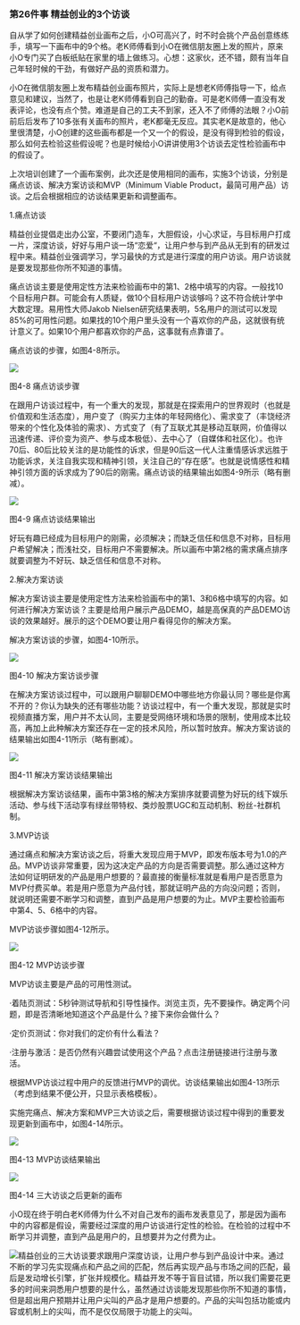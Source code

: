 ### 第26件事 精益创业的3个访谈

自从学了如何创建精益创业画布之后，小O可高兴了，时不时会挑个产品创意练练手，填写一下画布中的9个格。老K师傅看到小O在微信朋友圈上发的照片，原来小O专门买了白板纸贴在家里的墙上做练习。心想：这家伙，还不错，颇有当年自己年轻时候的干劲，有做好产品的资质和潜力。

小O在微信朋友圈上发布精益创业画布照片，实际上是想老K师傅指导一下，给点意见和建议，当然了，也是让老K师傅看到自己的勤奋。可是老K师傅一直没有发表评论，也没有点个赞。难道是自己的工夫不到家，还入不了师傅的法眼？小O前前后后发布了10多张有关画布的照片，老K都毫无反应。其实老K是故意的，他心里很清楚，小O创建的这些画布都是一个又一个的假设，是没有得到检验的假设，那么如何去检验这些假设呢？也是时候给小O讲讲使用3个访谈去定性检验画布中的假设了。

上次培训创建了一个画布案例，此次还是使用相同的画布，实施3个访谈，分别是痛点访谈、解决方案访谈和MVP（Minimum Viable Product，最简可用产品）访谈。之后会根据相应的访谈结果更新和调整画布。

1.痛点访谈

精益创业提倡走出办公室，不要闭门造车，大胆假设，小心求证，与目标用户打成一片，深度访谈，好好与用户谈一场“恋爱“，让用户参与到产品从无到有的研发过程中来。精益创业强调学习，学习最快的方式是进行深度的用户访谈。用户访谈就是要发现那些你所不知道的事情。

痛点访谈主要是使用定性方法来检验画布中的第1、2格中填写的内容。一般找10个目标用户群。可能会有人质疑，做10个目标用户访谈够吗？这不符合统计学中大数定理。易用性大师Jakob Nielsen研究结果表明，5名用户的测试可以发现85%的可用性问题。如果找的10个用户里头没有一个喜欢你的产品，这就很有统计意义了。如果10个用户都喜欢你的产品，这事就有点靠谱了。

痛点访谈的步骤，如图4-8所示。

![](images/image01614_jpeg)

图4-8 痛点访谈步骤

在跟用户访谈过程中，有一个重大的发现，那就是在探索用户的世界观时（也就是价值观和生活态度），用户变了（购买力主体的年轻网络化）、需求变了（丰饶经济带来的个性化及体验的需求）、方式变了（有了互联尤其是移动互联网，价值得以迅速传递、评价变为资产、参与成本极低）、去中心了（自媒体和社区化）。也许70后、80后比较关注的是功能性的诉求，但是90后这一代人注重情感诉求远胜于功能诉求，关注自我实现和精神引领，关注自己的“存在感”。也就是说情感性和精神引领方面的诉求成为了90后的刚需。痛点访谈的结果输出如图4-9所示（略有删减）。

![](images/image01615_jpeg)

图4-9 痛点访谈结果输出

好玩有趣已经成为目标用户的刚需，必须解决；而缺乏信任和信息不对称，目标用户希望解决；而浅社交，目标用户不需要解决。所以画布中第2格的需求痛点排序就要调整为不好玩、缺乏信任和信息不对称。

2.解决方案访谈

解决方案访谈主要是使用定性方法来检验画布中的第1、3和6格中填写的内容。如何进行解决方案访谈？主要是给用户展示产品DEMO，越是高保真的产品DEMO访谈的效果越好。展示的这个DEMO要让用户看得见你的解决方案。

解决方案访谈的步骤，如图4-10所示。

![](images/image01616_jpeg)

图4-10 解决方案访谈步骤

在解决方案访谈过程中，可以跟用户聊聊DEMO中哪些地方你最认同？哪些是你离不开的？你认为缺失的还有哪些功能？访谈过程中，有一个重大发现，那就是实时视频直播方案，用户并不太认同，主要是受网络环境和场景的限制，使用成本比较高，再加上此种解决方案还存在一定的技术风险，所以暂时放弃。解决方案访谈的结果输出如图4-11所示（略有删减）。

![](images/image01617_jpeg)

图4-11 解决方案访谈结果输出

根据解决方案访谈结果，画布中第3格的解决方案排序就要调整为好玩的线下娱乐活动、参与线下活动享有绿丝带特权、类炒股票UGC和互动机制、粉丝-社群机制。

3.MVP访谈

通过痛点和解决方案访谈之后，将重大发现应用于MVP，即发布版本号为1.0的产品。MVP访谈非常重要，因为这决定产品的方向是否需要调整。那么通过这种方法如何证明研发的产品是用户想要的？最直接的衡量标准就是看用户是否愿意为MVP付费买单。若是用户愿意为产品付钱，那就证明产品的方向没问题；否则，就说明还需要不断学习和调整，直到产品是用户想要的为止。MVP主要检验画布中第4、5、6格中的内容。

MVP访谈步骤如图4-12所示。

![](images/image01618_jpeg)

图4-12 MVP访谈步骤

MVP访谈主要是产品的可用性测试。

·着陆页测试：5秒钟测试导航和引导性操作。浏览主页，先不要操作。确定两个问题，即是否清晰地知道这个产品是什么？接下来你会做什么？

·定价页测试：你对我们的定价有什么看法？

·注册与激活：是否仍然有兴趣尝试使用这个产品？点击注册链接进行注册与激活。

根据MVP访谈过程中用户的反馈进行MVP的调优。访谈结果输出如图4-13所示（考虑到结果不便公开，只显示表格模板）。

实施完痛点、解决方案和MVP三大访谈之后，需要根据访谈过程中得到的重要发现更新到画布中，如图4-14所示。

![](images/image01619_jpeg)

图4-13 MVP访谈结果输出

![](images/image01620_jpeg)

图4-14 三大访谈之后更新的画布

小O现在终于明白老K师傅为什么不对自己发布的画布发表意见了，那是因为画布中的内容都是假设，需要经过深度的用户访谈进行定性的检验。在检验的过程中不断学习并调整，直到产品是用户的，且想要并为之付费为止。

![](images/image01621_jpeg)精益创业的三大访谈要求跟用户深度访谈，让用户参与到产品设计中来。通过不断的学习先实现痛点和产品之间的匹配，然后再实现产品与市场之间的匹配，最后是发动增长引擎，扩张并规模化。精益开发不等于盲目试错，所以我们需要花更多的时间来洞悉用户想要的是什么，虽然通过访谈能发现那些你所不知道的事情，但是超出用户预期并让用户尖叫的产品才是用户想要的。产品的尖叫包括功能或内容或机制上的尖叫，而不是仅仅局限于功能上的尖叫。
